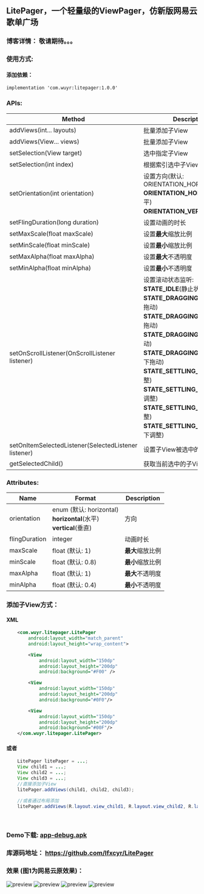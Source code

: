 ##  LitePager，一个轻量级的ViewPager，仿新版网易云歌单广场
### 博客详情： 敬请期待。。。

### 使用方式:
#### 添加依赖：
```
implementation 'com.wuyr:litepager:1.0.0'
```

### APIs:
|Method|Description|
|------|-----------|
|addViews(int... layouts)|批量添加子View|
|addViews(View... views)|批量添加子View|
|setSelection(View target)|选中指定子View|
|setSelection(int index)|根据索引选中子View|
|setOrientation(int orientation)|设置方向(默认: ORIENTATION_HORIZONTAL):<br>**ORIENTATION_HORIZONTAL**(水平)<br>**ORIENTATION_VERTICAL**(垂直)|
|setFlingDuration(long duration)|设置动画的时长|
|setMaxScale(float maxScale)|设置**最大**缩放比例|
|setMinScale(float minScale)|设置**最小**缩放比例|
|setMaxAlpha(float maxAlpha)|设置**最大**不透明度|
|setMinAlpha(float minAlpha)|设置**最小**不透明度|
|setOnScrollListener(OnScrollListener listener)|设置滚动状态监听:<br>**STATE_IDLE**(静止状态)<br>**STATE_DRAGGING_LEFT**(向左拖动)<br>**STATE_DRAGGING_RIGHT**(向右拖动)<br>**STATE_DRAGGING_TOP**(向上拖动)<br>**STATE_DRAGGING_BOTTOM**(向下拖动)<br>**STATE_SETTLING_LEFT**(向左调整)<br>**STATE_SETTLING_RIGHT**(向右调整)<br>**STATE_SETTLING_TOP**(向上调整)<br>**STATE_SETTLING_BOTTOM**(向下调整)<br>|
|setOnItemSelectedListener(SelectedListener listener) |设置子View被选中的监听|
|getSelectedChild() |获取当前选中的子View|

### Attributes:
|Name|Format|Description|
|----|-----|-----------|
|orientation|enum (默认: horizontal)<br>**horizontal**(水平)<br>**vertical**(垂直)|方向|
|flingDuration|integer|动画时长|
|maxScale|float (默认: 1)|**最大**缩放比例|
|minScale|float (默认: 0.8)|**最小**缩放比例|
|maxAlpha|float (默认: 1)|**最大**不透明度|
|minAlpha|float (默认: 0.4)|**最小**不透明度|

### 添加子View方式：
#### XML

```xml
    <com.wuyr.litepager.LitePager
        android:layout_width="match_parent"
        android:layout_height="wrap_content">

        <View
            android:layout_width="150dp"
            android:layout_height="200dp"
            android:background="#F00" />

        <View
            android:layout_width="150dp"
            android:layout_height="200dp"
            android:background="#0F0"/>

        <View
            android:layout_width="150dp"
            android:layout_height="200dp"
            android:background="#00F"/>
    </com.wuyr.litepager.LitePager>
```

#### 或者

```java
    LitePager litePager = ...;
    View child1 = ...;
    View child2 = ...;
    View child3 = ...;
    //直接添加子View
    litePager.addViews(child1, child2, child3);
    
    //或者通过布局添加
    litePager.addViews(R.layout.view_child1, R.layout.view_child2, R.layout.view_child3);
```

<br>

### Demo下载: [app-debug.apk](https://github.com/wuyr/LitePager/raw/master/app-debug.apk)
### 库源码地址： <https://github.com/Ifxcyr/LitePager>

### 效果 (图1为网易云原效果)：
![preview](https://github.com/wuyr/LitePager/raw/master/previews/preview1.gif) ![preview](https://github.com/wuyr/LitePager/raw/master/previews/preview2.gif)
![preview](https://github.com/wuyr/LitePager/raw/master/previews/preview3.gif) ![preview](https://github.com/wuyr/LitePager/raw/master/previews/preview4.gif)